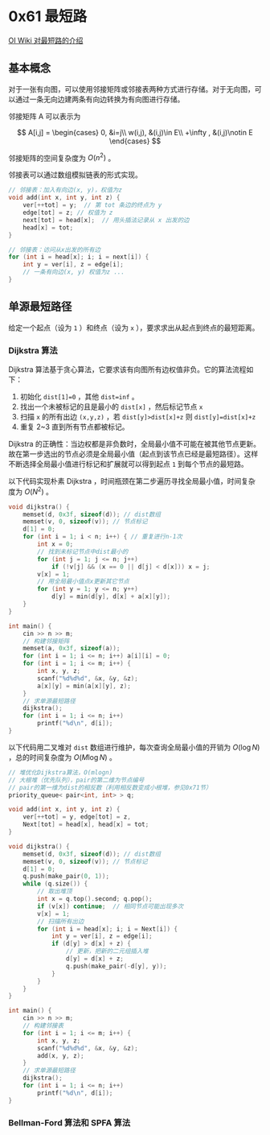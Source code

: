 # 0x61 最短路

[OI Wiki 对最短路的介绍](https://oi-wiki.org/graph/shortest-path)

## 基本概念

对于一张有向图，可以使用邻接矩阵或邻接表两种方式进行存储。对于无向图，可以通过一条无向边建两条有向边转换为有向图进行存储。

邻接矩阵 A 可以表示为

$$
A[i,j] = 
\begin{cases}
    0, &i=j\\
    w(i,j), &(i,j)\in E\\
    +\infty , &(i,j)\notin E
\end{cases}
$$

邻接矩阵的空间复杂度为 $O(n^2)$ 。

邻接表可以通过数组模拟链表的形式实现。

```c++
// 邻接表：加入有向边(x, y)，权值为z
void add(int x, int y, int z) {
	ver[++tot] = y;  // 第 tot 条边的终点为 y
    edge[tot] = z; // 权值为 z
	next[tot] = head[x];  // 用头插法记录从 x 出发的边
    head[x] = tot; 
}

// 邻接表：访问从x出发的所有边
for (int i = head[x]; i; i = next[i]) {
	int y = ver[i], z = edge[i];
	// 一条有向边(x, y) 权值为z ...
}
```

## 单源最短路径

给定一个起点（设为 `1` ）和终点（设为 `x` ），要求求出从起点到终点的最短距离。

### Dijkstra 算法

Dijkstra 算法基于贪心算法，它要求该有向图所有边权值非负。它的算法流程如下：

1. 初始化 `dist[1]=0` ，其他 `dist=inf` 。
2. 找出一个未被标记的且是最小的 `dist[x]` ，然后标记节点 `x`
3. 扫描 `x` 的所有出边 `(x,y,z)` ，若 `dist[y]>dist[x]+z` 则 `dist[y]=dist[x]+z`
4. 重复 2~3 直到所有节点都被标记。

Dijkstra 的正确性：当边权都是非负数时，全局最小值不可能在被其他节点更新。故在第一步选出的节点必须是全局最小值（起点到该节点已经是最短路径）。这样不断选择全局最小值进行标记和扩展就可以得到起点 `1` 到每个节点的最短路。

以下代码实现朴素 Dijkstra ，时间瓶颈在第二步遍历寻找全局最小值，时间复杂度为 $O(N^2)$ 。

```c++
void dijkstra() {
	memset(d, 0x3f, sizeof(d)); // dist数组
	memset(v, 0, sizeof(v)); // 节点标记
	d[1] = 0;
	for (int i = 1; i < n; i++) { // 重复进行n-1次
		int x = 0;
		// 找到未标记节点中dist最小的
		for (int j = 1; j <= n; j++)
			if (!v[j] && (x == 0 || d[j] < d[x])) x = j;
		v[x] = 1;
		// 用全局最小值点x更新其它节点
		for (int y = 1; y <= n; y++)
			d[y] = min(d[y], d[x] + a[x][y]);
	}
}

int main() {
	cin >> n >> m;
	// 构建邻接矩阵
	memset(a, 0x3f, sizeof(a));
	for (int i = 1; i <= n; i++) a[i][i] = 0;
	for (int i = 1; i <= m; i++) {
		int x, y, z;
		scanf("%d%d%d", &x, &y, &z);
		a[x][y] = min(a[x][y], z);
	}
	// 求单源最短路径
	dijkstra();
	for (int i = 1; i <= n; i++)
		printf("%d\n", d[i]);
}
```

以下代码用二叉堆对 `dist` 数组进行维护，每次查询全局最小值的开销为 $O(\log N)$ ，总的时间复杂度为 $O(M\log N)$ 。

```c++
// 堆优化Dijkstra算法，O(mlogn)
// 大根堆（优先队列），pair的第二维为节点编号
// pair的第一维为dist的相反数（利用相反数变成小根堆，参见0x71节）
priority_queue< pair<int, int> > q;

void add(int x, int y, int z) {
	ver[++tot] = y, edge[tot] = z, 
    Next[tot] = head[x], head[x] = tot;
}

void dijkstra() {
	memset(d, 0x3f, sizeof(d)); // dist数组
	memset(v, 0, sizeof(v)); // 节点标记
	d[1] = 0;
	q.push(make_pair(0, 1));
	while (q.size()) {
		// 取出堆顶
		int x = q.top().second; q.pop();
		if (v[x]) continue;  // 相同节点可能出现多次
		v[x] = 1;
		// 扫描所有出边
		for (int i = head[x]; i; i = Next[i]) {
			int y = ver[i], z = edge[i];
			if (d[y] > d[x] + z) {
				// 更新，把新的二元组插入堆
				d[y] = d[x] + z;
				q.push(make_pair(-d[y], y));
			}
		}
	}
}

int main() {
	cin >> n >> m;
	// 构建邻接表
	for (int i = 1; i <= m; i++) {
		int x, y, z;
		scanf("%d%d%d", &x, &y, &z);
		add(x, y, z);
	}
	// 求单源最短路径
	dijkstra();
	for (int i = 1; i <= n; i++)
		printf("%d\n", d[i]);
}
```

### Bellman-Ford 算法和 SPFA 算法

